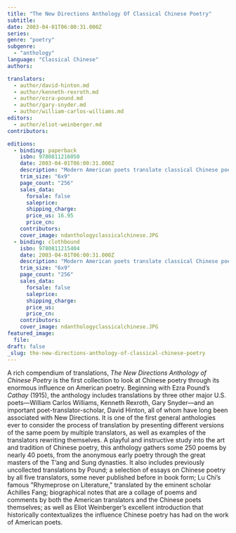 ```yaml
---
title: "The New Directions Anthology Of Classical Chinese Poetry"
subtitle:
date: 2003-04-01T06:00:31.000Z
series:
genre: "poetry"
subgenre:
  - "anthology"
language: "Classical Chinese"
authors:

translators:
  - author/david-hinton.md
  - author/kenneth-rexroth.md
  - author/ezra-pound.md
  - author/gary-snyder.md
  - author/william-carlos-williams.md
editors:
  - author/eliot-weinberger.md
contributors:

editions:
  - binding: paperback
    isbn: 9780811216050
    date: 2003-04-01T06:00:31.000Z
    description: "Modern American poets translate classical Chinese poetry. "
    trim_size: "6x9"
    page_count: "256"
    sales_data:
      forsale: false
      saleprice:
      shipping_charge:
      price_us: 16.95
      price_cn:
    contributors:
    cover_image: ndanthologyclassicalchinese.JPG
  - binding: clothbound
    isbn: 9780811215404
    date: 2003-04-01T06:00:31.000Z
    description: "Modern American poets translate classical Chinese poetry. "
    trim_size: "6x9"
    page_count: "256"
    sales_data:
      forsale: false
      saleprice:
      shipping_charge:
      price_us:
      price_cn:
    contributors:
    cover_image: ndanthologyclassicalchinese.JPG
featured_image:
  file:
draft: false
_slug: the-new-directions-anthology-of-classical-chinese-poetry
---
```


A rich compendium of translations, _The New Directions Anthology of Chinese Poetry_ is the first collection to look at Chinese poetry through its enormous influence on American poetry. Beginning with Ezra Pound’s _Cathay_ (1915), the anthology includes translations by three other major U.S. poets––William Carlos Williams, Kenneth Rexroth, Gary Snyder––and an important poet-translator-scholar, David Hinton, all of whom have long been associated with New Directions. It is one of the first general anthologies ever to consider the process of translation by presenting different versions of the same poem by multiple translators, as well as examples of the translators rewriting themselves. A playful and instructive study into the art and tradition of Chinese poetry, this anthology gathers some 250 poems by nearly 40 poets, from the anonymous early poetry through the great masters of the T’ang and Sung dynasties. It also includes previously uncollected translations by Pound; a selection of essays on Chinese poetry by all five translators, some never published before in book form; Lu Chi’s famous "Rhymeprose on Literature," translated by the eminent scholar Achilles Fang; biographical notes that are a collage of poems and comments by both the American translators and the Chinese poets themselves; as well as Eliot Weinberger’s excellent introduction that historically contextualizes the influence Chinese poetry has had on the work of American poets.
